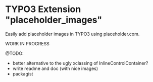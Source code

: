 # TYPO3 Extension "placeholder_images"
Easily add placeholder images in TYPO3 using placeholder.com.

WORK IN PROGRESS

@TODO:
- better alternative to the ugly xclassing of InlineControlContainer?
- write readme and doc (with nice images)
- packagist